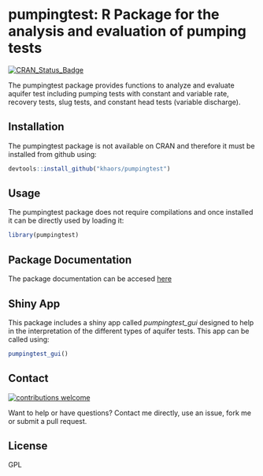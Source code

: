 # __pumpingtest__: R Package for the analysis and evaluation of pumping tests
[![CRAN_Status_Badge](http://www.r-pkg.org/badges/version/rves)](https://cran.r-project.org/package=pumpingtest)

The pumpingtest package provides functions to analyze and evaluate aquifer test including pumping tests with constant and variable rate, recovery tests, slug tests, and constant head tests (variable discharge).


## Installation 

The pumpingtest package is not available on CRAN and therefore it must be installed from github using:

```r
devtools::install_github("khaors/pumpingtest")
```

## Usage

The pumpingtest package does not require compilations and once installed it can be directly used by loading it: 

```r
library(pumpingtest)
```

## Package Documentation

The package documentation can be accesed [here](https://khaors.github.io/pumpingtest/index.html) 

## Shiny App

This package includes a shiny app called _pumpingtest\_gui_ designed to help in the interpretation of the different types of aquifer tests. This app can be called using:

```r
pumpingtest_gui()
```

## Contact
 [![contributions welcome](https://img.shields.io/badge/contributions-welcome-brightgreen.svg?style=flat)](https://github.com/khaors/pumpingtest/issues)

Want to help or have questions? Contact me directly, use an issue, fork me or submit a pull request.

## License

GPL
